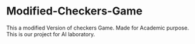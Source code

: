 # Modified-Checkers-Game
This a modified Version of checkers Game. Made for Academic purpose. This is our project for AI laboratory.
